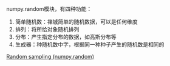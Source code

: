 numpy.random模块，有四种功能：  
1. 简单随机数：禅城简单的随机数据，可以是任何维度
2. 排列：将所给对象随机排列
3. 分布：产生指定分布的数据，如高斯分布等
4. 生成器：种随机数中字，根据同一种种子产生的随机数是相同的

[Random sampling (numpy.random)](https://docs.scipy.org/doc/numpy/reference/routines.random.html)

